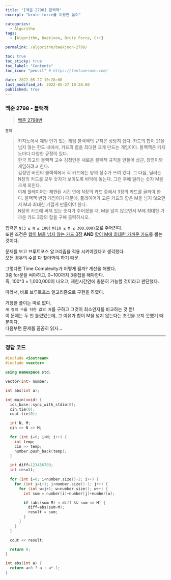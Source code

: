 ```yaml
---
title: "[백준 2798] 블랙잭"
excerpt: "brute-force를 이용한 풀이"

categories:
  - Algorithm
tags:
  - [Algorithm, Baekjoon, Brute Force, C++]

permalink: /algorithm/baekjoon-2798/

toc: true
toc_sticky: true
toc_label: "Contents"
toc_icon: "pencil" # https://fontawesome.com/
 
date: 2022-05-27 10:28:00
last_modified_at: 2022-05-27 10:28:00
published: true
---
```


### 백준 2798 - 블랙잭

> [백준 2798번](https://www.acmicpc.net/problem/2798)  

`문제`  

> 카지노에서 제일 인기 있는 게임 블랙잭의 규칙은 상당히 쉽다. 카드의 합이 21을 넘지 않는 한도 내에서, 카드의 합을 최대한 크게 만드는 게임이다. 블랙잭은 카지노마다 다양한 규정이 있다.  
> 한국 최고의 블랙잭 고수 김정인은 새로운 블랙잭 규칙을 만들어 상근, 창영이와 게임하려고 한다.  
> 김정인 버전의 블랙잭에서 각 카드에는 양의 정수가 쓰여 있다. 그 다음, 딜러는 N장의 카드를 모두 숫자가 보이도록 바닥에 놓는다. 그런 후에 딜러는 숫자 M을 크게 외친다.  
> 이제 플레이어는 제한된 시간 안에 N장의 카드 중에서 3장의 카드를 골라야 한다. 블랙잭 변형 게임이기 때문에, 플레이어가 고른 카드의 합은 M을 넘지 않으면서 M과 최대한 가깝게 만들어야 한다.  
> N장의 카드에 써져 있는 숫자가 주어졌을 때, M을 넘지 않으면서 M에 최대한 가까운 카드 3장의 합을 구해 출력하시오.  

입력은 `N(3 ≤ N ≤ 100)` `M(10 ≤ M ≤ 300,000)`으로 주어진다.  
또한 조건은 <u>합이 M을 넘지 않는 카드 3장</u> **AND** <u>합이 M에 최대한 가까운 카드</u>를 뽑는 것이다.  

문제를 보고 브루트포스 알고리즘을 적용 시켜야겠다고 생각했다.  
모든 경우의 수를 다 찾아봐야 하기 때문.  

그렇다면 Time Complexity가 어떻게 될까? 계산을 해봤다.  
3중 for문을 써야하고, 0~100까지 3중첩을 해야한다.  
즉, 100^3 = 1,000,000이 나오고, 제한시간안에 충분히 가능할 것이라고 판단했다.  

따라서, 바로 브루트포스 알고리즘으로 구현을 하였다.  

거창한 풀이는 따로 없다.  
`세 장의 수를 더한 값의 차`를 구하고 그것이 최소인지를 비교하는 것 뿐!  
이 문제는 두 번 틀렸었는데, 그 이유가 합이 M을 넘지 않는다는 조건을 보지 못했기 때문이다.  
다음부턴 문제를 꼼꼼히 읽자...  

---

### 정답 코드

```cpp
#include <iostream>
#include <vector>

using namespace std;

vector<int> number;

int abs(int a);

int main(void) {
  ios_base::sync_with_stdio(0);
  cin.tie(0);
  cout.tie(0);

  int N, M;
  cin >> N >> M;

  for (int i=0; i<N; i++) {
    int temp;
    cin >> temp;
    number.push_back(temp);
  }

  int diff=123456789;
  int result;
  
  for (int i=0; i<number.size()-2; i++) {
    for (int j=i+1; j<number.size()-1; j++) {
      for (int w=j+1; w<number.size(); w++) {
        int sum = number[i]+number[j]+number[w];

        if (abs(sum-M) < diff && sum <= M) {
          diff=abs(sum-M);          
          result = sum;
        }
      }
    }
  }

  cout << result;

  return 0;
}

int abs(int a) {
  return a>0 ? a : a*-1;
}
```